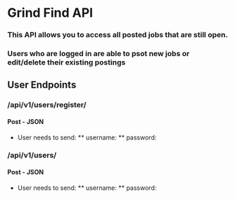 # Grind Find API

### This API allows you to access all posted jobs that are still open.
### Users who are logged in are able to psot new jobs or edit/delete their existing postings


## User Endpoints

### /api/v1/users/register/
#### Post - JSON

* User needs to send:
** username:
** password:


### /api/v1/users/
#### Post - JSON

* User needs to send: 
** username:
** password: